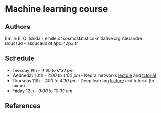 Machine learning course
=======================

Authors
-------
Emille E. O. Ishida - emille _at_ cosmostatistics-initiative.org
Alexandre Boucaud - aboucaud _at_ apc.in2p3.fr

Schedule
--------
- Tuesday 9th - _4:30 to 6:30 pm_
- Wedneday 10th - _2:00 to 4:00 pm_ - Neural networks [lecture](https://aboucaud.github.io/slides/2019/neural-networks-asterics) and [tutorial](notebooks/simple_nn_library.ipynb)
- Thursday 11th - _2:00 to 4:00 pm_ - Deep learning [lecture](https://aboucaud.github.io/slides/2019/deep-learning-asterics) and tutorial (to come)
- Friday 12th - _9:00 to 10:30 am_

References
----------
